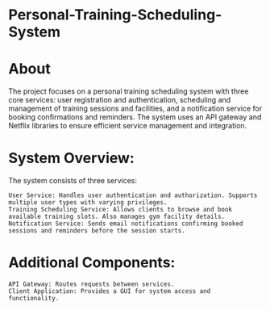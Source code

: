 # Personal-Training-Scheduling-System

# About

The project focuses on a personal training scheduling system with three core services: user registration and authentication, scheduling and management of training sessions and facilities, and a notification service for booking confirmations and reminders. The system uses an API gateway and Netflix libraries to ensure efficient service management and integration.

# System Overview:

The system consists of three services:

    User Service: Handles user authentication and authorization. Supports multiple user types with varying privileges.
    Training Scheduling Service: Allows clients to browse and book available training slots. Also manages gym facility details.
    Notification Service: Sends email notifications confirming booked sessions and reminders before the session starts.

# Additional Components:

    API Gateway: Routes requests between services.
    Client Application: Provides a GUI for system access and functionality.